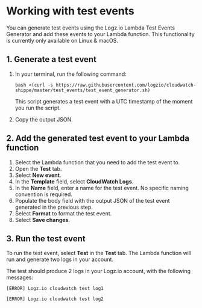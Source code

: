 
# Working with test events

You can generate test events using the Logz.io Lambda Test Events Generator and add these events to your Lambda function. This functionality is currently only available on Linux & macOS.


## 1. Generate a test event

1. In your terminal, run the following command:

   ```shell
   bash <(curl -s https://raw.githubusercontent.com/logzio/cloudwatch-shippe/master/test_events/test_event_generator.sh)      
   ```

   This script generates a test event with a UTC timestamp of the moment you run the script.

2. Copy the output JSON.

## 2. Add the generated test event to your Lambda function

1. Select the Lambda function that you need to add the test event to.
2. Open the **Test** tab.
3. Select **New event**.
4. In the **Template** field, select **CloudWatch Logs**.
5. In the **Name** field, enter a name for the test event. No specific naming convention is required.
6. Populate the body field with the output JSON of the test event generated in the previous step.
7. Select **Format** to format the test event.
8. Select **Save changes**.

## 3. Run the test event

To run the test event, select **Test** in the **Test** tab. The Lambda function will run and generate two logs in your account.

The test should produce 2 logs in your Logz.io account, with the following messages:

```shell
[ERROR] Logz.io cloudwatch test log1
```

```shell
[ERROR] Logz.io cloudwatch test log2
```